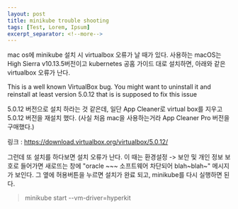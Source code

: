 ```yaml
---
layout: post
title: minikube trouble shooting
tags: [Test, Lorem, Ipsum]
excerpt_separator: <!--more-->
---
```


mac os에 minikube 설치 시 virtualbox 오류가 날 때가 있다.
사용하는 macOS는 High Sierra v10.13.5버전이고 kubernetes 공홈 가이드 대로 설치하면, 아래와 같은 virtualbox 오류가 난다. 

This is a well known VirtualBox bug. You might want to uninstall it and reinstall at least version 5.0.12 that is is supposed to fix this issue

5.0.12 버전으로 설치 하라는 것 같은데, 일단 App Cleaner로 virtual box를 지우고 5.0.12 버전을 재설치 했다.
(사실 처음 mac을 사용하는거라 App Cleaner Pro 버전을 구매했다.)

링크 : https://download.virtualbox.org/virtualbox/5.0.12/

그런데 또 설치를 하다보면 설치 오류가 난다.
이 때는 환경설정 -> 보안 및 개인 정보 보호로 들어가면 새로뜨는 창에 "oracle ~~~ 소프트웨어 차단되어 blah~blah~" 메시지가 보인다. 그 옆에 허용버튼을 누르면 설치가 완료 되고, minikube를 다시 실행하면 된다.

> minikube start --vm-driver=hyperkit


